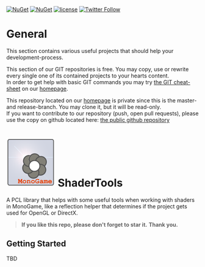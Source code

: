 [![NuGet](https://img.shields.io/nuget/v/ShaderTools.svg)](https://www.nuget.org/packages/ShaderTools/) [![NuGet](https://img.shields.io/nuget/dt/ShaderTools.svg)](https://www.nuget.org/packages/ShaderTools/) [![license](https://img.shields.io/github/license/unterrainerinformatik/ShaderTools.svg?maxAge=2592000)](http://unlicense.org)  [![Twitter Follow](https://img.shields.io/twitter/follow/throbax.svg?style=social&label=Follow&maxAge=2592000)](https://twitter.com/throbax)  

# General

This section contains various useful projects that should help your development-process.  

This section of our GIT repositories is free. You may copy, use or rewrite every single one of its contained projects to your hearts content.  
In order to get help with basic GIT commands you may try [the GIT cheat-sheet][coding] on our [homepage][homepage].  

This repository located on our  [homepage][homepage] is private since this is the master- and release-branch. You may clone it, but it will be read-only.  
If you want to contribute to our repository (push, open pull requests), please use the copy on github located here: [the public github repository][github]  

# ![Icon](https://github.com/UnterrainerInformatik/SimpleCSV/raw/master/icon.png) ShaderTools

A PCL library that helps with some useful tools when working with shaders in MonoGame, like a reflection helper that determines if the project gets used for OpenGL or DirectX. 


> **If you like this repo, please don't forget to star it.**
> **Thank you.**



## Getting Started

TBD

[homepage]: http://www.unterrainer.info
[coding]: http://www.unterrainer.info/Home/Coding
[github]: https://github.com/UnterrainerInformatik/ShaderTools